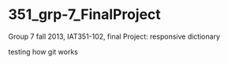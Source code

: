 351_grp-7_FinalProject
======================

Group 7 fall 2013, IAT351-102, final Project: responsive dictionary

testing how git works
